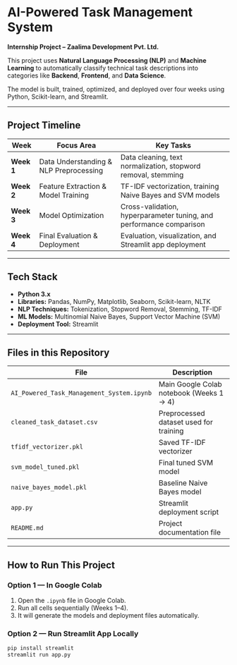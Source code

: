 # AI-Powered Task Management System
**Internship Project – Zaalima Development Pvt. Ltd.**

This project uses **Natural Language Processing (NLP)** and **Machine Learning** to automatically classify technical task descriptions into categories like **Backend**, **Frontend**, and **Data Science**.

The model is built, trained, optimized, and deployed over four weeks using Python, Scikit-learn, and Streamlit.

---

## Project Timeline

| Week | Focus Area | Key Tasks |
|------|-------------|-----------|
| **Week 1** | Data Understanding & NLP Preprocessing | Data cleaning, text normalization, stopword removal, stemming |
| **Week 2** | Feature Extraction & Model Training | TF-IDF vectorization, training Naive Bayes and SVM models |
| **Week 3** | Model Optimization | Cross-validation, hyperparameter tuning, and performance comparison |
| **Week 4** | Final Evaluation & Deployment | Evaluation, visualization, and Streamlit app deployment |

---

## Tech Stack

- **Python 3.x**
- **Libraries:** Pandas, NumPy, Matplotlib, Seaborn, Scikit-learn, NLTK
- **NLP Techniques:** Tokenization, Stopword Removal, Stemming, TF-IDF
- **ML Models:** Multinomial Naive Bayes, Support Vector Machine (SVM)
- **Deployment Tool:** Streamlit

---

## Files in this Repository

| File | Description |
|------|--------------|
| `AI_Powered_Task_Management_System.ipynb` | Main Google Colab notebook (Weeks 1 → 4) |
| `cleaned_task_dataset.csv` | Preprocessed dataset used for training |
| `tfidf_vectorizer.pkl` | Saved TF-IDF vectorizer |
| `svm_model_tuned.pkl` | Final tuned SVM model |
| `naive_bayes_model.pkl` | Baseline Naive Bayes model |
| `app.py` | Streamlit deployment script |
| `README.md` | Project documentation file |

---

## How to Run This Project

### Option 1 — In Google Colab
1. Open the `.ipynb` file in Google Colab.  
2. Run all cells sequentially (Weeks 1–4).  
3. It will generate the models and deployment files automatically.

### Option 2 — Run Streamlit App Locally
```bash
pip install streamlit
streamlit run app.py
